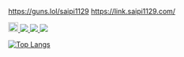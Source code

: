https://guns.lol/saipi1129
https://link.saipi1129.com/

<p align="left">
  <a href="https://github.com/saipi-1129">
    <img height="20" src="https://komarev.com/ghpvc/?username=saipi-1129" />
<img src="https://img.shields.io/badge/-Python-F9DC3E.svg?logo=python&style=flat">
<img src="https://img.shields.io/badge/-Flask-000000.svg?logo=flask&style=flat">
<img src="https://img.shields.io/badge/-nfcpy-3776AB.svg?logo=python&style=plastic">
    
![Top Langs](https://github-readme-stats.vercel.app/api/top-langs/?username=saipi-1129&layout=compact&theme=onedark)



